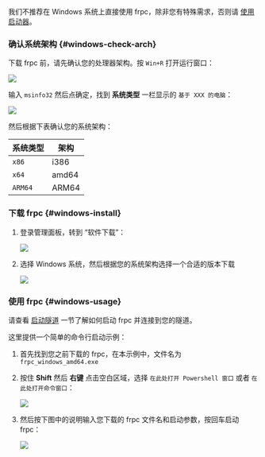 <!-- markdownlint-disable MD041 -->

我们不推荐在 Windows 系统上直接使用 frpc，除非您有特殊需求，否则请 [使用启动器](/launcher/usage.md)。

### 确认系统架构 {#windows-check-arch}

下载 frpc 前，请先确认您的处理器架构。按 `Win+R` 打开运行窗口：

![](../_images/windows-1.png)

输入 `msinfo32` 然后点确定，找到 **系统类型** 一栏显示的 `基于 XXX 的电脑`：

![](../_images/windows-2.png)

然后根据下表确认您的系统架构：

| 系统类型 | 架构 |
| --- | --- |
| `x86` | i386 |
| `x64` | amd64 |
| `ARM64` | ARM64 |

### 下载 frpc {#windows-install}

1. 登录管理面板，转到 “软件下载”：

   ![](../../_images/download.png)

2. 选择 Windows 系统，然后根据您的系统架构选择一个合适的版本下载

   ![](../_images/windows-0.png)

### 使用 frpc {#windows-usage}

请查看 [启动隧道](#running-frpc) 一节了解如何启动 frpc 并连接到您的隧道。

这里提供一个简单的命令行启动示例：

1. 首先找到您之前下载的 frpc，在本示例中，文件名为 `frpc_windows_amd64.exe`

2. 按住 **Shift** 然后 **右键** 点击空白区域，选择 `在此处打开 Powershell 窗口` 或者 `在此处打开命令窗口`：

   ![](../_images/windows-3.png)

3. 然后按下图中的说明输入您下载的 frpc 文件名和启动参数，按回车启动 frpc：

   ![](../_images/windows-4.png)
